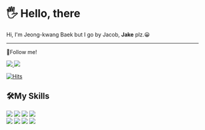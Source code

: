 <h1>🖐 Hello, there</h1>

<p>
 Hi, I'm Jeong-kwang Baek but I go by Jacob, <b>Jake</b> plz.😀
</p>
<hr/>
<p>
 <span>🎈Follow me!</span>
</p>

<a href="https://jaykaybaek.tistory.com" target="_blank">
 <img src="https://img.shields.io/badge/MyBlog-fca311?style=flat-square&logo=Blogger&logoColor=white"/>
</a>
 <a href="mailto:jaykaybaek@gmail.com"><img src="https://img.shields.io/badge/jaykaybaek@gmail.com-EA4335?style=flat-square&logo=Gmail&logoColor=white&link=mailto:jaykaybaek@gmail.com"/></a>

[![Hits](https://hits.seeyoufarm.com/api/count/incr/badge.svg?url=https%3A%2F%2Fgithub.com%2FjaykayBaek&count_bg=%2379C83D&title_bg=%23555555&icon=github.svg&icon_color=%23E7E7E7&title=hits&edge_flat=true)](https://hits.seeyoufarm.com)

<div>
 <h2>🛠My Skills</h2>
 <div>
    <img src="https://img.shields.io/badge/html-E34F26?style=for-the-badge&logo=html5&logoColor=white">
    <img src="https://img.shields.io/badge/css-1572B6?style=for-the-badge&logo=css3&logoColor=white">
    <img src="https://img.shields.io/badge/javascript-F7DF1E?style=for-the-badge&logo=javascript&logoColor=white">
    <img src="https://img.shields.io/badge/jQuery-0769AD?style=for-the-badge&logo=jQuery&logoColor=white">
 </div>
 <div>
  <img src="https://img.shields.io/badge/java-3776AB?style=for-the-badge&logo=CoffeeScript&logoColor=white">
  <img src="https://img.shields.io/badge/Spring-6DB33F?style=for-the-badge&logo=Spring Boot&logoColor=white">
  <img src="https://img.shields.io/badge/Spring Data JPA-6DB33F?style=for-the-badge&logo=Spring&logoColor=white">
  <img src="https://img.shields.io/badge/MySQL-4479A1?style=for-the-badge&logo=MySQL&logoColor=white">
  
 </div>
</div>
